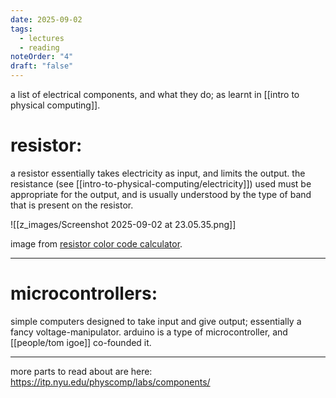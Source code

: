 ```yaml
---
date: 2025-09-02
tags:
  - lectures
  - reading
noteOrder: "4"
draft: "false"
---
```

a list of electrical components, and what they do; as learnt in [[intro to physical computing]]. 

# resistor: 
a resistor essentially takes electricity as input, and limits the output. the resistance (see [[intro-to-physical-computing/electricity]]) used must be appropriate for the output, and is usually understood by the type of band that is present on the resistor. 

![[z_images/Screenshot 2025-09-02 at 23.05.35.png]]
<figcaption>image from <a href = "https://resistorcolorcodecalc.com/">resistor color code calculator</a>.</figcaption>

---
# microcontrollers: 
simple computers designed to take input and give output; essentially a fancy voltage-manipulator. arduino is a type of microcontroller, and [[people/tom igoe]] co-founded it. 

---
more parts to read about are here: https://itp.nyu.edu/physcomp/labs/components/

